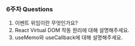 ### 6주차 Questions
1. 이벤트 위임이란 무엇인가요?
2. React Virtual DOM 작동 원리에 대해 설명해주세요.
3. useMemo와 useCallback에 대해 설명해주세요.
